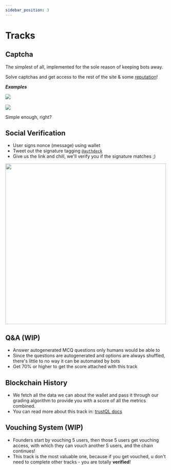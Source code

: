 ```yaml
---
sidebar_position: 3
---
```


# Tracks

## Captcha

The simplest of all, implemented for the sole reason of keeping bots away.

Solve captchas and get access to the rest of the site & some <u>reputation</u>!

**_Examples_**

<img src ="https://pbs.twimg.com/media/EZHaz4qX0AEoNgn.png"/>
<br />
<br />
<img src ="https://aws1.discourse-cdn.com/github/original/3X/c/3/c35ea2e010fc82850091c10a60020546230ef5e6.png" />

Simple enough, right?

## Social Verification

- User signs nonce (message) using wallet
- Tweet out the signature tagging [`@authdeck`](https://twitter.com/authdeck)
- Give us the link and chill, we'll verify you if the signature matches ;)

<img src="https://i.imgur.com/4vxeUiR.png" width="500" />

## Q&A (WIP)

- Answer autogenerated MCQ questions only humans would be able to
- Since the questions are autogenerated and options are always shuffled, there's little to no way it can be automated by bots
- Get 70% or higher to get the score attached with this track

## Blockchain History

- We fetch all the data we can about the wallet and pass it through our grading algorithm to provide you with a score of all the metrics combined.
- You can read more about this track in: [trustQL docs](https://ayshptk.gitbook.io/pied-piper-docs/)

## Vouching System (WIP)

- Founders start by vouching 5 users, then those 5 users get vouching access, with which they can vouch another 5 users, and the chain continues!
- This track is the most valuable one, because if you get vouched, u don't need to complete other tracks - you are totally **verified**!
